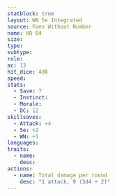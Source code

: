 ```yaml
---
statblock: true
layout: WN 5e Integrated
source: Foes Without Number
name: HD 04
size: 
type: 
subtype: 
role: 
ac: 13
hit_dice: 4d8
speed: 
stats:
  - Save: 7
  - Instinct: 
  - Morale:
  - DC: 12
skillsaves:
  - Attack: +4
  - 5e: +2
  - WN: +1
languages: 
traits:
  - name: 
    desc: 
actions:
  - name: Total damage per round
    desc: "1 attack, 9 (3d4 + 2)"
---
```


